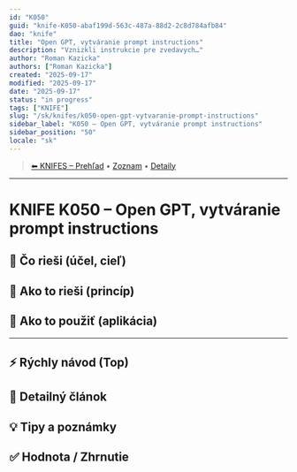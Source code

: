 ```yaml
---
id: "K050"
guid: "knife-K050-abaf199d-563c-487a-88d2-2c8d784afb84"
dao: "knife"
title: "Open GPT, vytváranie prompt instructions"
description: "Vznizkli instrukcie pre zvedavych…"
author: "Roman Kazicka"
authors: ["Roman Kazicka"]
created: "2025-09-17"
modified: "2025-09-17"
date: "2025-09-17"
status: "in progress"
tags: ["KNIFE"]
slug: "/sk/knifes/k050-open-gpt-vytvaranie-prompt-instructions"
sidebar_label: "K050 – Open GPT, vytváranie prompt instructions"
sidebar_position: "50"
locale: "sk"
---
```

<!-- body:start -->

<!-- nav:knifes -->
> [⬅ KNIFES – Prehľad](/sk/knifes/knifesOverview) • [Zoznam](../KNIFE_Overview_List.md) • [Detaily](../KNIFE_Overview_Details.md)
---
# KNIFE K050 – Open GPT, vytváranie prompt instructions

## 🎯 Čo rieši (účel, cieľ)

## 🧩 Ako to rieši (princíp)

## 🧪 Ako to použiť (aplikácia)

---

## ⚡ Rýchly návod (Top)

## 📜 Detailný článok

## 💡 Tipy a poznámky

## ✅ Hodnota / Zhrnutie
